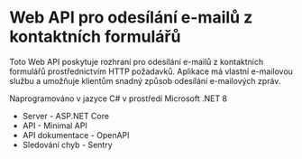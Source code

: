 # Web API pro odesílání e-mailů z kontaktních formulářů 

Toto Web API poskytuje rozhraní pro odesílání e-mailů z kontaktních formulářů prostřednictvím HTTP požadavků. Aplikace má vlastní e-mailovou službu a umožňuje klientům snadný způsob odesílání e-mailových zpráv.

Naprogramováno v jazyce C# v prostředí Microsoft .NET 8

- Server - ASP.NET Core
- API - Minimal API
- API dokumentace - OpenAPI
- Sledování chyb - Sentry
